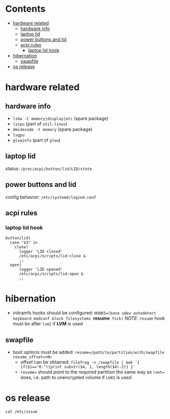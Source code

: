 # Contents

- [hardware related](#hardware-related)
    - [hardware info](#hardware-info)
    - [laptop lid](#laptop-lid)
    - [power buttons and lid](#power-buttons-and-lid)
    - [acpi rules](#acpi-rules)
        - [laptop lid hook](#laptop-lid-hook)
- [hibernation](#hibernation)
    - [swapfile](#swapfile)
- [os release](#os-release)

# hardware related

## hardware info
* `lshw -C memory|display|etc` (spare package)
* `lscpu` (part of `util-linux`)
* `dmidecode -t memory` (spare package)
* `lsgpu`
* `glxwinfo` (part of `glew`)

## laptop lid
status: `/proc/acpi/button/lid/LID/state`

## power buttons and lid
config behavior: `/etc/systemd/logind.conf`

## acpi rules
### laptop lid hook
```
button/lid)
  case "$3" in
    close)
      logger 'LID closed'
      /etc/acpi/scripts/lid-close &
      ;;
  open)
      logger 'LID opened'
      /etc/acpi/scripts/lid-open &
      ;;
```

# hibernation
* initramfs hooks should be configured: `HOOKS=(base udev autodetect keyboard modconf block filesystems `**resume**` fsck)`
*NOTE:* `resume` hook must be after `lvm2` if **LVM** is used  

## swapfile
* boot options must be added: `resume=/path/to/partition/with/swapfile resume_offset=<N>`
    * offset can be obtained: `filefrag -v /swapfile | awk '{ if($1=="0:"){print substr($4, 1, length($4)-2)} }'`
    * `resume=` should point to the required partition the same way as `root=` does, i.e. path to unencrypted volume if `LUKS` is used


# os release
`cat /etc/issue`
